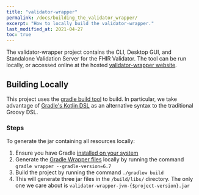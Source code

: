```yaml
---
title: "validator-wrapper"
permalink: /docs/building_the_validator_wrapper/
excerpt: "How to locally build the validator-wrapper."
last_modified_at: 2021-04-27
toc: true
---
```


The validator-wrapper project contains the CLI, Desktop GUI, and Standalone Validation Server for the FHIR Validator. The tool can be run locally, or accessed online at the hosted [validator-wrapper website][Link-ValidatorWrapperWeb].

## Building Locally
This project uses the [gradle build tool][Link-GradleWebpage] to build. In particular, we take advantage of
[Gradle's Kotlin DSL][Link-GradleKotlinDSLPrimer] as an alternative syntax to the traditional Groovy DSL.

### Steps
To generate the jar containing all resources locally:
1. Ensure you have Gradle [installed on your system][Link-GradleInstall]
2. Generate the [Gradle Wrapper files][Link-GradleWrapper] locally by running the command `gradle wrapper --gradle-version=6.7`
3. Build the project by running the command `./gradlew build`
4. This will generate three jar files in the `/build/libs/` directory. The only one we care about is
   `validator-wrapper-jvm-{$project-version}.jar`


[Link-ValidatorWrapperWeb]: https://fhirvalidator.org
[Link-GradleWebpage]: https://gradle.org/
[Link-GradleKotlinDSLPrimer]: https://docs.gradle.org/current/userguide/kotlin_dsl.html
[Link-GradleInstall]: https://gradle.org/install/
[Link-GradleWrapper]: https://docs.gradle.org/current/userguide/gradle_wrapper.html
